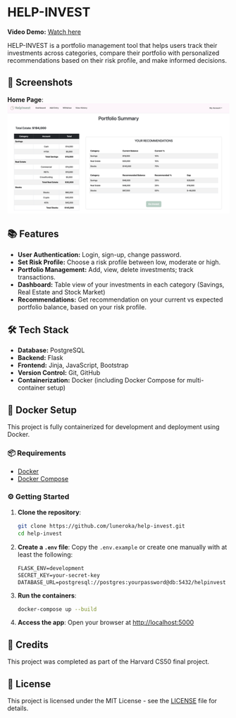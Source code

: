 # HELP-INVEST

**Video Demo:** [Watch here](https://youtu.be/tMvmXQEJahI)

HELP-INVEST is a portfolio management tool that helps users track their investments across categories, compare their portfolio with personalized recommendations based on their risk profile, and make informed decisions.

## 📸 Screenshots

**Home Page**:
![helpInvest-Dashboard](https://github.com/luneroka/help-invest/blob/main/static/helpinvest-dash.png)

## 📚 Features

- **User Authentication:** Login, sign-up, change password.
- **Set Risk Profile:** Choose a risk profile between low, moderate or high.
- **Portfolio Management:** Add, view, delete investments; track transactions.
- **Dashboard:** Table view of your investments in each category (Savings, Real Estate and Stock Market)
- **Recommendations:** Get recommendation on your current vs expected portfolio balance, based on your risk profile.

## 🛠️ Tech Stack

- **Database:** PostgreSQL
- **Backend:** Flask
- **Frontend:** Jinja, JavaScript, Bootstrap
- **Version Control:** Git, GitHub
- **Containerization:** Docker (including Docker Compose for multi-container setup)

## 🐳 Docker Setup

This project is fully containerized for development and deployment using Docker.

### 📦 Requirements

- [Docker](https://www.docker.com/)
- [Docker Compose](https://docs.docker.com/compose/)

### ⚙️ Getting Started

1. **Clone the repository**:
   ```bash
   git clone https://github.com/luneroka/help-invest.git
   cd help-invest
   ```

2. **Create a `.env` file**:
   Copy the `.env.example` or create one manually with at least the following:
   ```
   FLASK_ENV=development
   SECRET_KEY=your-secret-key
   DATABASE_URL=postgresql://postgres:yourpassword@db:5432/helpinvest
   ```

3. **Run the containers**:
   ```bash
   docker-compose up --build
   ```

4. **Access the app**:
   Open your browser at [http://localhost:5000](http://localhost:5000)

## 🙏 Credits

This project was completed as part of the Harvard CS50 final project.

## 📝 License

This project is licensed under the MIT License - see the [LICENSE](LICENSE) file for details.
